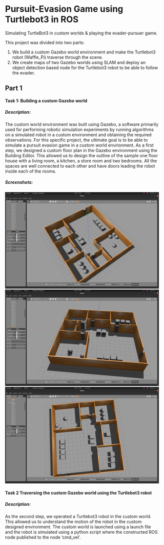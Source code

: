 # Pursuit-Evasion Game using Turtlebot3 in ROS
Simulating TurtleBot3 in custom worlds &amp; playing the evader-pursuer game.

This project was divided into two parts:
1. We build a custom Gazebo world environment and make the Turtlebot3 robot (Waffle_Pi) traverse through the scene.
2. We create maps of two Gazebo worlds using SLAM and deploy an object detection based node for the Turtlebot3 robot to be able to follow the evader.

## Part 1

#### Task 1: Building a custom Gazebo world

##### Description: 
The custom world environment was built using Gazebo, a software primarily used for performing robotic simulation experiments by running algorithms on a simulated robot in a custom environment and obtaining the required observations. For this specific project, the ultimate goal is to be able to simulate a pursuit evasion game in a custom world environment. As a first step, we designed a custom floor plan in the Gazebo environment using the Building Editor. This allowed us to design the outline of the sample one floor house with a living room, a kitchen, a store room and two bedrooms. All the spaces are well connected to each other and have doors leading the robot inside each of the rooms.

##### Screenshots:

![alt text](https://github.com/sbhambr1/turtlebot3_simulations/blob/master/screenshots/Screenshot%20from%202021-03-31%2019-41-43.png?raw=true)
![alt text](https://github.com/sbhambr1/turtlebot3_simulations/blob/master/screenshots/Screenshot%20from%202021-03-31%2019-42-22.png?raw=true)
![alt text](https://github.com/sbhambr1/turtlebot3_simulations/blob/master/screenshots/Screenshot%20from%202021-03-31%2019-43-19.png?raw=true)

#### Task 2 Traversing the custom Gazebo world using the Turtlebot3 robot

##### Description: 
As the second step, we operated a Turtlebot3 robot in the custom world. This allowed us to understand the motion of the robot in the custom designed environment. The custom world is launched using a launch file and the robot is simulated using a python script where the constructed ROS node published to the node ‘cmd_vel’.

